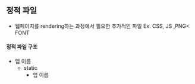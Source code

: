 ## 정적 파일
* 웹페이지를 rendering하는 과정에서 필요한 추가적인 파일 Ex. CSS, JS ,PNG< FONT

#### 정적 파일 구조
* 앱 이름
  * static
    * 앱 이름
